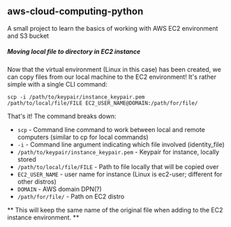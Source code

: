 <h2>aws-cloud-computing-python</h2>

<p>
A small project to learn the basics of working with AWS EC2 environment and S3 bucket
</p>


<h5>Moving local file to directory in EC2 instance</h5>
<p>Now that the virtual environment (Linux in this case) has been created, we can copy files from our local machine to the EC2 environment! It's rather simple with a single CLI command:</p>


<code>scp -i /path/to/keypair/instance_keypair.pem /path/to/local/file/FILE EC2_USER_NAME@DOMAIN:/path/for/file/</code>

<p>That's it! The command breaks down:</p>
<ul>
<li><code>scp</code> - Command line command to work between local and remote computers (similar to cp for local commands)</li>
<li><code>-i</code> - Command line argument indicating which file involved (identity_file)</li>
<li><code>/path/to/keypair/instance_keypair.pem</code> - Keypair for instance, locally stored</li>
<li><code>/path/to/local/file/FILE</code> - Path to file locally that will be copied over</li>
<li><code>EC2_USER_NAME</code> - user name for instance (Linux is ec2-user; different for other distros)</li>
<li><code>DOMAIN</code> - AWS domain DPN(?)</li>
<li><code>/path/for/file/</code> - Path on EC2 distro</li>
</ul>

<p>** This will keep the same name of the original file when adding to the EC2 instance environment. **</p>
<p></p>
